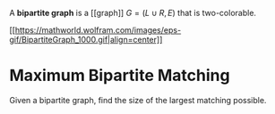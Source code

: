 A **bipartite graph** is a [[graph]] $G = (L \cup R, E)$ that is two-colorable.

[[https://mathworld.wolfram.com/images/eps-gif/BipartiteGraph_1000.gif|align=center]]

# Maximum Bipartite Matching

Given a bipartite graph, find the size of the largest matching possible.
